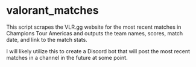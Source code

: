 # valorant_matches
 This script scrapes the VLR.gg website for the most recent matches in Champions Tour Americas and outputs the team names, scores, match date, and link to the match stats.

 I will likely utilize this to create a Discord bot that will post the most recent matches in a channel in the future at some point.
